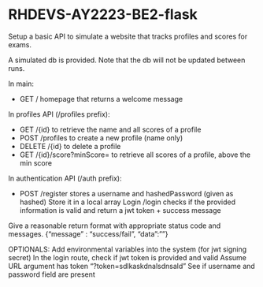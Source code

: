 # RHDEVS-AY2223-BE2-flask

Setup a basic API to simulate a website that tracks profiles and scores for exams.

A simulated db is provided. Note that the db will not be updated between runs.

In main: 
- GET / homepage that returns a welcome message 

In profiles API (/profiles prefix):

- GET /{id} to retrieve the name and all scores of a profile 
- POST /profiles to create a new profile (name only) 
- DELETE /{id} to delete a profile 
- GET /{id}/score?minScore= to retrieve all scores of a profile, above the min score 


In authentication API (/auth prefix):
- POST /register stores a username and hashedPassword (given as hashed) Store it in a local array Login /login checks if the provided information is valid and return a jwt token + success message

Give a reasonable return format with appropriate status code and messages. {“message” : “success/fail”, “data”:””} 

OPTIONALS: Add environmental variables into the system (for jwt signing secret) In the login route, check if jwt token is provided and valid Assume URL argument has token “?token=sdlkaskdnalsdnsald” See if username and password field are present

